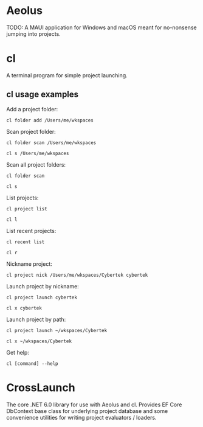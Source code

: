 # Aeolus

TODO: A MAUI application for Windows and macOS meant for no-nonsense jumping into projects.

# cl

A terminal program for simple project launching.

## cl usage examples

Add a project folder:

`cl folder add /Users/me/wkspaces`

Scan project folder:

`cl folder scan /Users/me/wkspaces`

`cl s /Users/me/wkspaces`

Scan all project folders:

`cl folder scan`

`cl s`

List projects:

`cl project list`

`cl l`

List recent projects:

`cl recent list`

`cl r`

Nickname project:

`cl project nick /Users/me/wkspaces/Cybertek cybertek`

Launch project by nickname:

`cl project launch cybertek`

`cl x cybertek`

Launch project by path:

`cl project launch ~/wkspaces/Cybertek`

`cl x ~/wkspaces/Cybertek`

Get help:

`cl [command] --help`

# CrossLaunch

The core .NET 6.0 library for use with Aeolus and cl. Provides EF Core DbContext base class for underlying project database and some convenience utilities for writing project evaluators / loaders.
